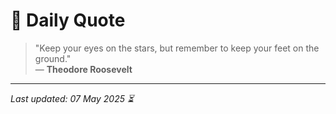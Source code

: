 # 📜 Daily Quote

> "Keep your eyes on the stars, but remember to keep your feet on the ground."  
> — **Theodore Roosevelt**

---

_Last updated: 07 May 2025 ⏳_
